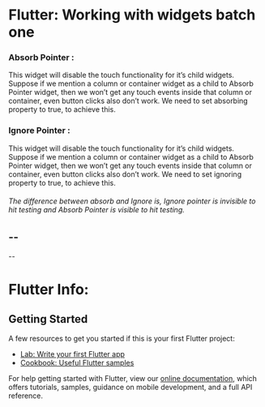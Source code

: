 # Flutter: Working with widgets batch one
### Absorb Pointer : 
This widget will disable the touch functionality for it’s child widgets. Suppose if we mention a column or container widget as a child to Absorb Pointer widget, then we won’t get any touch events inside that column or container, even button clicks also don’t work. We need to set absorbing property to true, to achieve this.

### Ignore Pointer : 
This widget will disable the touch functionality for it’s child widgets. Suppose if we mention a column or container widget as a child to Absorb Pointer widget, then we won’t get any touch events inside that column or container, even button clicks also don’t work. We need to set ignoring property to true, to achieve this.
###### The difference between absorb and Ignore is, Ignore pointer is invisible to hit testing and Absorb Pointer is visible to hit testing.

--
--
--
 

# Flutter Info:
## Getting Started

A few resources to get you started if this is your first Flutter project:

- [Lab: Write your first Flutter app](https://flutter.dev/docs/get-started/codelab)
- [Cookbook: Useful Flutter samples](https://flutter.dev/docs/cookbook)

For help getting started with Flutter, view our
[online documentation](https://flutter.dev/docs), which offers tutorials,
samples, guidance on mobile development, and a full API reference.
